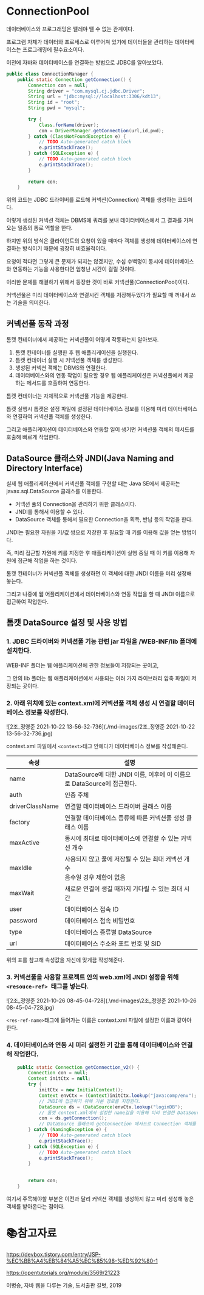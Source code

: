 # ConnectionPool

데이터베이스와 프로그래밍은 뗄레야 뗄 수 없는 관계이다.

프로그램 자체가 데이터와 프로세스로 이루어져 있기에 데이터들을 관리하는 데이터베이스는 프로그래밍에 필수요소이다.

이전에 자바와 데이터베이스를 연결하는 방법으로 JDBC를 알아보았다.

```java
public class ConnectionManager {
	public static Connection getConnection() {
		Connection con = null;
		String driver = "com.mysql.cj.jdbc.Driver";
		String url = "jdbc:mysql://localhost:3306/kdt13";
		String id = "root";
		String pwd = "mysql";
		
		try {
			Class.forName(driver);
			con = DriverManager.getConnection(url,id,pwd);
		} catch (ClassNotFoundException e) {
			// TODO Auto-generated catch block
			e.printStackTrace();
		} catch (SQLException e) {
			// TODO Auto-generated catch block
			e.printStackTrace();
		} 
		
		return con;
	}

```

위의 코드는 JDBC 드라이버를 로드해 커넥션(Connection) 객체를 생성하는 코드이다.

이렇게 생성된 커넥션 객체는 DBMS에 쿼리를 보내 데이터베이스에서 그 결과를 가져오는 일종의 통로 역할을 한다.



하지만 위의 방식은 클라이언트의 요청이 있을 때마다 객체를 생성해 데이터베이스에 연결하는 방식이기 때문에 굉장히 비효율적이다.

요청이 적다면 그렇게 큰 문제가 되지는 않겠지만, 수십 수백명이 동시에 데이터베이스와 연동하는 기능을 사용한다면 엄청난 시간이 걸릴 것이다.

이러한 문제를 해결하기 위해서 등장한 것이 바로 커넥션풀(ConnectionPool)이다.

커넥션풀은 미리 데이터베이스와 연결시킨 객체를 저장해두었다가 필요할 때 꺼내서 쓰는 기술을 의미한다.



## 커넥션풀 동작 과정

톰캣 컨테이너에서 제공하는 커넥션풀이 어떻게 작동하는지 알아보자.



1. 톰캣 컨테이너를 실행한 후 웹 애플리케이션을 실행한다.
2. 톰캣 컨테이너 실행 시 커넥션풀 객체를 생성한다.
3. 생성된 커넥션 객체는 DBMS와 연결한다.
4. 데이터베이스와의 연동 작업이 필요할 경우 웹 애플리케이션은 커넥션풀에서 제공하는 메서드를 호출하여 연동한다.



톰캣 컨테이너는 자체적으로 커넥션풀 기능을 제공한다.

톰캣 실행시 톰캣은 설정 파일에 설정된 데이터베이스 정보를 이용해 미리 데이터베이스와 연결하여 커넥션풀 객체를 생성한다.

그리고 애플리케이션이 데이터베이스와 연동할 일이 생기면 커넥션풀 객체의 메서드를 호출해 빠르게 작업한다.



## DataSource 클래스와 JNDI(Java Naming and Directory Interface)

실제 웹 애플리케이션에서 커넥션풀 객체를 구현할 때는 Java SE에서 제공하는 javax.sql.DataSource 클래스를 이용한다.

- 커넥션 풀의 Connection을 관리하기 위한 클래스이다.
- JNDI를 통해서 이용할 수 있다.
- DataSource 객체를 통해서 필요한 Connection을 획득, 반납 등의 작업을 한다.



JNDI는 필요한 자원을 키/값 쌍으로 저장한 후 필요할 때 키를 이용해 값을 얻는 방법이다.

즉, 미리 접근할 자원에 키를 지정한 후 애플리케이션이 실행 중일 때 이 키를 이용해 자원에 접근해 작업을 하는 것이다.



톰캣 컨테이너가 커넥션풀 객체를 생성하면 이 객체에 대한 JNDI 이름을 미리 설정해 놓는다.

그리고 나중에 웹 어플리케이션에서 데이터베이스와 연동 작업을 할 때 JNDI 이름으로 접근하여 작업한다.



## 톰캣 DataSource 설정 및 사용 방법

### 1. JDBC 드라이버와 커넥션풀 기능 관련 jar 파일을 /WEB-INF/lib 폴더에 설치한다.

WEB-INF 폴더는 웹 애플리케이션에 관한 정보들이 저장되는 곳이고,

그 안의 lib 폴더는 웹 애플리케이션에서 사용되는 여러 가지 라이브러리 압축 파일이 저장되는 곳이다.



### 2. 아래 위치에 있는 context.xml에 커넥션풀 객체 생성 시 연결할 데이터베이스 정보를 작성한다.

![2조_정영준 2021-10-22 13-56-32-736](./md-images/2조_정영준 2021-10-22 13-56-32-736.jpg)	

context.xml 파일에서 `<context>`태그 안에다가 데이터베이스 정보를 작성해준다.

| 속성            | 설명                                                         |
| --------------- | ------------------------------------------------------------ |
| name            | DataSource에 대한 JNDI 이름, 이후에 이 이름으로 DataSource에 접근한다. |
| auth            | 인증 주체                                                    |
| driverClassName | 연결할 데이터베이스 드라이버 클래스 이름                     |
| factory         | 연결할 데이터베이스 종류에 따른 커넥션풀 생성 클래스 이름    |
| maxActive       | 동시에 최대로 데이터베이스에 연결할 수 있는 커넥션 개수      |
| maxIdle         | 사용되지 않고 풀에 저장될 수 있는 최대 커넥션 개수<br />음수일 경우 제한이 없음 |
| maxWait         | 새로운 연결이 생길 때까지 기다릴 수 있는 최대 시간           |
| user            | 데이터베이스 접속 ID                                         |
| password        | 데이터베이스 접속 비밀번호                                   |
| type            | 데이터베이스 종류별 DataSource                               |
| url             | 데이터베이스 주소와 포트 번호 및 SID                         |

위의 표를 참고해 속성값을 자신에 맞게끔 작성해준다.



### 3. 커넥션풀을 사용할 프로젝트 안의 web.xml에 JNDI 설정을 위해 `<resouce-ref> `태그를 넣는다.

![2조_정영준 2021-10-26 08-45-04-728](.\md-images\2조_정영준 2021-10-26 08-45-04-728.jpg)	

`<res-ref-name>`태그에 들어가는 이름은 context.xml 파일에 설정한 이름과 같아야 한다.



### 4. 데이터베이스와 연동 시 미리 설정한 키 값을 통해 데이터베이스와 연결해 작업한다.

```java
	public static Connection getConnection_v2() {
		Connection con = null;
		Context initCtx = null;
		try {
			initCtx = new InitialContext();
			Context envCtx = (Context)initCtx.lookup("java:comp/env");
            // JNDI에 접근하기 위해 기본 경로를 지정한다.
			DataSource ds = (DataSource)envCtx.lookup("loginDB");
            // 톰캣 context.xml에서 설정한 name값을 이용해 미리 연결한 DataSource 객체를 받아온다.
			con = ds.getConnection();
            // DataSource 클래스의 getConnection 메서드로 Connection 객체를 가져온다.
		} catch (NamingException e) {
			// TODO Auto-generated catch block
			e.printStackTrace();
		} catch (SQLException e) {
			// TODO Auto-generated catch block
			e.printStackTrace();
		}
		
		
		return con;
	}
```

여기서 주목해야할 부분은 이전과 달리 커넥션 객체를 생성하지 않고 미리 생성해 놓은 객체를 받아온다는 점이다.



# :books:참고자료

https://devbox.tistory.com/entry/JSP-%EC%BB%A4%EB%84%A5%EC%85%98-%ED%92%80-1

https://opentutorials.org/module/3569/21223

이병승, 자바 웹을 다루는 기술, 도서출판 길벗, 2019